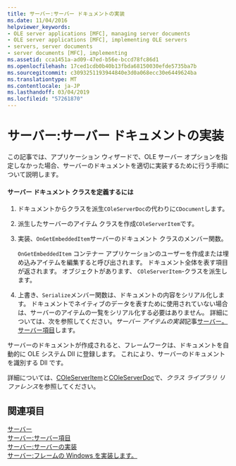 ```yaml
---
title: サーバー:サーバー ドキュメントの実装
ms.date: 11/04/2016
helpviewer_keywords:
- OLE server applications [MFC], managing server documents
- OLE server applications [MFC], implementing OLE servers
- servers, server documents
- server documents [MFC], implementing
ms.assetid: cca1451a-ad09-47ed-b56e-bccd78fc86d1
ms.openlocfilehash: 17ced1cdb0b40b13fbda68150030efde5735ba7b
ms.sourcegitcommit: c3093251193944840e3d0a068ecc30e6449624ba
ms.translationtype: MT
ms.contentlocale: ja-JP
ms.lasthandoff: 03/04/2019
ms.locfileid: "57261870"
---
```

# <a name="servers-implementing-server-documents"></a>サーバー:サーバー ドキュメントの実装

この記事では、アプリケーション ウィザードで、OLE サーバー オプションを指定しなかった場合、サーバーのドキュメントを適切に実装するために行う手順について説明します。

#### <a name="to-define-a-server-document-class"></a>サーバー ドキュメント クラスを定義するには

1. ドキュメントからクラスを派生`COleServerDoc`の代わりに`CDocument`します。

1. 派生したサーバーのアイテム クラスを作成`COleServerItem`です。

1. 実装、`OnGetEmbeddedItem`サーバーのドキュメント クラスのメンバー関数。

   `OnGetEmbeddedItem` コンテナー アプリケーションのユーザーを作成または埋め込みアイテムを編集すると呼び出されます。 ドキュメント全体を表す項目が返されます。 オブジェクトがあります、 `COleServerItem`-クラスを派生します。

1. 上書き、`Serialize`メンバー関数は、ドキュメントの内容をシリアル化します。 ドキュメントでネイティブのデータを表すために使用されていない場合は、サーバーのアイテムの一覧をシリアル化する必要はありません。 詳細については、次を参照してください。*サーバー アイテムの実装*記事[サーバー。サーバー項目](../mfc/servers-server-items.md)します。

サーバーのドキュメントが作成されると、フレームワークは、ドキュメントを自動的に OLE システム Dll に登録します。 これにより、サーバーのドキュメントを識別する Dll です。

詳細については、[COleServerItem](../mfc/reference/coleserveritem-class.md)と[COleServerDoc](../mfc/reference/coleserverdoc-class.md)で、*クラス ライブラリ リファレンス*を参照してください。

## <a name="see-also"></a>関連項目

[サーバー](../mfc/servers.md)<br/>
[サーバー:サーバー項目](../mfc/servers-server-items.md)<br/>
[サーバー:サーバーの実装](../mfc/servers-implementing-a-server.md)<br/>
[サーバー:フレームの Windows を実装します。](../mfc/servers-implementing-in-place-frame-windows.md)
